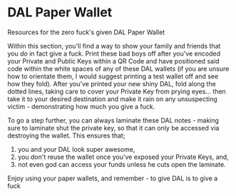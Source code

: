 # DAL Paper Wallet
Resources for the zero fuck's given DAL Paper Wallet

Within this section, you'll find a way to show your family and friends that you *do* in fact give a fuck. Print these bad boys off after you've encoded your Private and Public Keys within a QR Code and have positioned said code within the white spaces of any of these DAL wallets (if you are unsure how to orientate them, I would suggest printing a test wallet off and see how they fold). After you've printed your new shiny DAL, fold along the dotted lines, taking care to cover your Private Key from prying eyes... then take it to your desired destination and make it rain on any unsuspecting victim - demonstrating how much you give a fuck. 

To go a step further, you can always laminate these DAL notes - making sure to laminate shut the private key, so that it can only be accessed via destroying the wallet. This ensures that;

1) you and your DAL look super awesome,
2) you don't reuse the wallet once you've exposed your Private Keys, and,
3) not even god can access your funds unless he cuts open the laminate.

Enjoy using your paper wallets, and remember - to give DAL is to give a fuck
